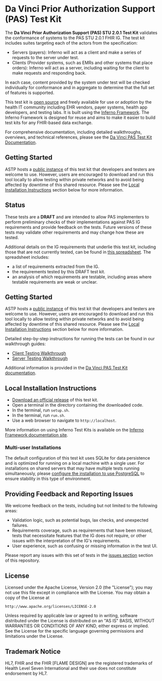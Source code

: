 # Da Vinci Prior Authorization Support (PAS) Test Kit

The **Da Vinci Prior Authorization Support (PAS) STU 2.0.1 Test Kit** validates the 
conformance of systems to the PAS STU 2.0.1 FHIR IG. The test kit includes
suites targeting each of the actors from the specification:

- Servers (payers): Inferno will act as a client and make a series of
  requests to the server under test.
- Clients (Provider systems, such as EMRs and other systems that place orders): 
  Inferno will act as a server, including waiting for the client to make requests 
  and responding back.

In each case, content provided by the system under test will be checked individually
for conformance and in aggregate to determine that the full set of features is
supported.

This test kit is [open source](#license) and freely available for use or
adoption by the health IT community including EHR vendors, payer systems, health app
developers, and testing labs. It is built using the [Inferno
Framework](https://inferno-framework.github.io/). The Inferno Framework is
designed for reuse and aims to make it easier to build test kits for any
FHIR-based data exchange.

For comprehensive documentation, including detailed walkthroughs, overviews, and
technical references, please see the [Da Vinci PAS Test Kit
Documentation](https://github.com/inferno-framework/davinci-pas-test-kit/wiki/).

## Getting Started

ASTP hosts a [public
instance](https://inferno.healthit.gov/suites/g10_certification) of this test
kit that developers and testers are welcome to use. However, users are
encouraged to download and run this tool locally to allow testing within private
networks and to avoid being affected by downtime of this shared resource.
Please see the [Local Installation
Instructions](#local-installation-instructions) section below for more
information.

## Status

These tests are a **DRAFT** and are intended to allow PAS implementers to perform 
preliminary checks of their implementations against PAS IG requirements and provide 
feedback on the tests. Future versions of these tests may validate other 
requirements and may change how these are tested.

Additional details on the IG requirements that underlie this test kit, including
those that are not currently tested, can be found in [this
spreadsheet](https://github.com/inferno-framework/davinci-pas-test-kit/raw/refs/heads/main/lib/davinci_pas_test_kit/docs/PAS%20Requirements%20Interpretation.xlsx).
The spreadsheet includes:

- a list of requirements extracted from the IG.
- the requirements tested by this DRAFT test kit.
- an analysis of which requirements are testable, including areas where testable requirements are weak or unclear.

## Getting Started

ASTP hosts a [public
instance](https://inferno.healthit.gov/test-kits/davinci-pas/) of this test
kit that developers and testers are welcome to use. However, users are
encouraged to download and run this tool locally to allow testing within private
networks and to avoid being affected by downtime of this shared resource.
Please see the [Local Installation
Instructions](#local-installation-instructions) section below for more
information.

Detailed step-by-step instructions for running the tests can be found in our walkthrough guides:
- [Client Testing Walkthrough](https://github.com/inferno-framework/davinci-pas-test-kit/wiki/Client-Walkthrough)
- [Server Testing Walkthrough](https://github.com/inferno-framework/davinci-pas-test-kit/wiki/Server-Walkthrough)

Additional information is provided in the [Da Vinci PAS Test Kit documentation](https://github.com/inferno-framework/davinci-pas-test-kit/wiki/).

## Local Installation Instructions

- [Download an official release](https://github.com/inferno-framework/davinci-pas-test-kit/releases) of this test kit.
- Open a terminal in the directory containing the downloaded code.
- In the terminal, run `setup.sh`.
- In the terminal, run `run.sh`.
- Use a web browser to navigate to `http://localhost`.

More information on using Inferno Test Kits is available on the [Inferno
Framework documentation site](https://inferno-framework.github.io/docs).

### Multi-user Installations

The default configuration of this test kit uses SQLite for data persistence and
is optimized for running on a local machine with a single user. For
installations on shared servers that may have multiple tests running
simultaneously, please [configure the installation to use
PostgreSQL](https://inferno-framework.github.io/inferno-core/deployment/database.html#postgresql)
to ensure stability in this type of environment.

## Providing Feedback and Reporting Issues

We welcome feedback on the tests, including but not limited to the following areas:
- Validation logic, such as potential bugs, lax checks, and unexpected failures.
- Requirements coverage, such as requirements that have been missed, tests that necessitate features that the IG does not require, or other issues with the interpretation of the IG's requirements.
- User experience, such as confusing or missing information in the test UI.

Please report any issues with this set of tests in the [issues
section](https://github.com/inferno-framework/da-vinci-pas-test-kit/issues)
section of this repository.

## License

Licensed under the Apache License, Version 2.0 (the "License"); you may not use
this file except in compliance with the License. You may obtain a copy of the
License at
```
http://www.apache.org/licenses/LICENSE-2.0
```
Unless required by applicable law or agreed to in writing, software distributed
under the License is distributed on an "AS IS" BASIS, WITHOUT WARRANTIES OR
CONDITIONS OF ANY KIND, either express or implied. See the License for the
specific language governing permissions and limitations under the License.

## Trademark Notice

HL7, FHIR and the FHIR [FLAME DESIGN] are the registered trademarks of Health
Level Seven International and their use does not constitute endorsement by HL7.
